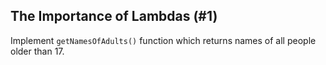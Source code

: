 ## The Importance of Lambdas (#1)

Implement `getNamesOfAdults()` function which returns names of all people
older than 17.